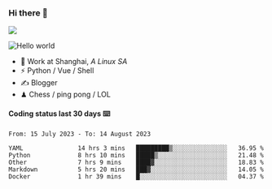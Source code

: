 ### Hi there 👋
![](https://komarev.com/ghpvc/?username=Xuhandsome)


<img src="https://github-readme-stats.vercel.app/api?username=XuHandsome&show_icons=true&theme=merko" alt="Hello world">

<br/>

- 🍻  Work at Shanghai, _A Linux SA_
- ⚡  Python / Vue / Shell
- ✍️  Blogger
- ♟  Chess / ping pong / LOL

#### Coding status last 30 days ⌨️

<!--START_SECTION:waka-->

```text
From: 15 July 2023 - To: 14 August 2023

YAML               14 hrs 3 mins   █████████▒░░░░░░░░░░░░░░░   36.95 %
Python             8 hrs 10 mins   █████▒░░░░░░░░░░░░░░░░░░░   21.48 %
Other              7 hrs 9 mins    ████▓░░░░░░░░░░░░░░░░░░░░   18.83 %
Markdown           5 hrs 20 mins   ███▓░░░░░░░░░░░░░░░░░░░░░   14.05 %
Docker             1 hr 39 mins    █░░░░░░░░░░░░░░░░░░░░░░░░   04.37 %
```

<!--END_SECTION:waka-->
